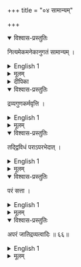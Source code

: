 +++
title = "०४ सामान्यम्"

+++

<details open><summary>विश्वास-प्रस्तुतिः</summary>

नित्यमेकमनेकानुगतं सामान्यम् ।
</details>

<details><summary>English 1</summary>

Community is eternal, one, belonging to more than one.
</details>

<details><summary>मूलम्</summary>

नित्यमेकमनेकानुगतं सामान्यम् ।
</details>

<details><summary>दीपिका</summary>

सामान्यं लक्षयति **नित्यमिति**। संयोगेऽतिव्याप्तिवारणाय नित्यमिति। जलपरमाणुगतरूपेऽतिव्याप्तिवारणाय एकेति। परमाणुपरिमाणादावतिव्याप्तिवारणाय अनेकेति। अनुगतत्वं समवेतत्वम्। तेन नाभावादवतिव्याप्तिः।
</details>


<details open><summary>विश्वास-प्रस्तुतिः</summary>

द्रव्यगुणकर्मवृत्ति ।
</details>

<details><summary>English 1</summary>

It resides in Substance, Quality and Action
</details>

<details><summary>मूलम्</summary>

द्रव्यगुणकर्मवृत्ति ।
</details>


<details open><summary>विश्वास-प्रस्तुतिः</summary>

तद्द्विविधं पराऽपरभेदात् ।
</details>

<details><summary>English 1</summary>

It is of 2 types - Higher / More pervasive/extensive and Lower / Less extensive/pervasive
</details>

<details><summary>मूलम्</summary>

तद्द्विविधं पराऽपरभेदात् ।
</details>


<details open><summary>विश्वास-प्रस्तुतिः</summary>

परं सत्ता ।
</details>

<details><summary>English 1</summary>

The highest [degree of community, or the summum genus], is existence.
</details>

<details><summary>मूलम्</summary>

परं सत्ता ।
</details>


<details open><summary>विश्वास-प्रस्तुतिः</summary>

अपरं जातिद्रव्यत्वादिः ॥ ६६॥
</details>

<details><summary>English 1</summary>

The lower genus - called jati - is such a one as Substantiality - [the common nature of what are called Substances.]
</details>

<details><summary>मूलम्</summary>

अपरं जातिद्रव्यत्वादिः ॥ ६६॥
</details>
